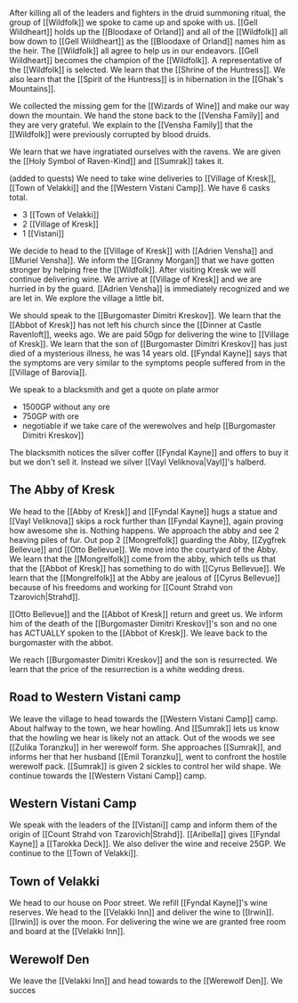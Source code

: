 After killing all of the leaders and fighters in the druid summoning ritual, the group of [[Wildfolk]] we spoke to came up and spoke with us. [[Gell Wiildheart]] holds up the [[Bloodaxe of Orland]] and all of the [[Wildfolk]] all bow down to [[Gell Wiildheart]] as the [[Bloodaxe of Orland]] names him as the heir. The [[Wildfolk]] all agree to help us in our endeavors. [[Gell Wiildheart]] becomes the champion of the [[Wildfolk]]. A representative of the [[Wildfolk]] is selected. We learn that the [[Shrine of the Huntress]]. We also learn that the [[Spirit of the Huntress]] is in hibernation in the [[Ghak's Mountains]].

We collected the missing gem for the [[Wizards of Wine]] and make our way down the mountain. We hand the stone back to the [[Vensha Family]] and they are very grateful. We explain to the [[Vensha Family]] that the [[Wildfolk]] were previously corrupted by blood druids.

We learn that we have ingratiated ourselves with the ravens. We are given the [[Holy Symbol of Raven-Kind]] and [[Sumrak]] takes it.

(added to quests)
We need to take wine deliveries to [[Village of Kresk]], [[Town of Velakki]] and the [[Western Vistani Camp]]. We have 6 casks total.
- 3 [[Town of Velakki]]
- 2 [[Village of Kresk]]
- 1 [[Vistani]]

We decide to head to the [[Village of Kresk]] with [[Adrien Vensha]] and [[Muriel Vensha]]. We inform the [[Granny Morgan]] that we have gotten stronger by helping free the [[Wildfolk]]. After visiting Kresk we will continue delivering wine. We arrive at [[Village of Kresk]] and we are hurried in by the guard. [[Adrien Vensha]] is immediately recognized and we are let in. We explore the village a little bit.

We should speak to the [[Burgomaster Dimitri Kreskov]]. We learn that the [[Abbot of Kresk]] has not left his church since the [[Dinner at Castle Ravenloft]], weeks ago.
We are paid 50gp for delivering the wine to [[Village of Kresk]]. We learn that the son of [[Burgomaster Dimitri Kreskov]] has just died of a mysterious illness, he was 14 years old. [[Fyndal Kayne]] says that the symptoms are very similar to the symptoms people suffered from in the [[Village of Barovia]].

We speak to a blacksmith and get a quote on plate armor
- 1500GP without any ore
- 750GP with ore
- negotiable if we take care of the werewolves and help [[Burgomaster Dimitri Kreskov]]

The blacksmith notices the silver coffer [[Fyndal Kayne]] and offers to buy it but we don't sell it. Instead we silver [[Vayl Veliknova|Vayl]]'s halberd.

## The Abby of Kresk

We head to the [[Abby of Kresk]] and [[Fyndal Kayne]] hugs a statue and [[Vayl Veliknova]] skips a rock further than [[Fyndal Kayne]], again proving how awesome she is. Nothing happens. We approach the abby and see 2 heaving piles of fur. Out pop 2 [[Mongrelfolk]] guarding the Abby, [[Zygfrek Bellevue]] and [[Otto Bellevue]]. We move into the courtyard of the Abby. We learn that the [[Mongrelfolk]] come from the abby, which tells us that that the [[Abbot of Kresk]] has something to do with [[Cyrus Bellevue]]. We learn that the [[Mongrelfolk]] at the Abby are jealous of [[Cyrus Bellevue]] because of his freedoms and working for [[Count Strahd von Tzarovich|Strahd]].

[[Otto Bellevue]] and the [[Abbot of Kresk]] return and greet us. We inform him of the death of the [[Burgomaster Dimitri Kreskov]]'s son and no one has ACTUALLY spoken to the [[Abbot of Kresk]]. We leave back to the burgomaster with the abbot.

We reach [[Burgomaster Dimitri Kreskov]] and the son is resurrected. We learn that the price of the resurrection is a white wedding dress.

## Road to Western Vistani camp

We leave the village to head towards the [[Western Vistani Camp]] camp. About halfway to the town, we hear howling. And [[Sumrak]] lets us know that the howling we hear is likely not an attack. Out of the woods we see [[Zulika Toranzku]] in her werewolf form. She approaches [[Sumrak]], and informs her that her husband [[Emil Toranzku]], went to confront the hostile werewolf pack. [[Sumrak]] is given 2 sickles to control her wild shape. We continue towards the [[Western Vistani Camp]] camp.
## Western Vistani Camp

We speak with the leaders of the [[Vistani]] camp and inform them of the origin of [[Count Strahd von Tzarovich|Strahd]].  [[Aribella]] gives [[Fyndal Kayne]] a [[Tarokka Deck]]. We also deliver the wine and receive 25GP. We continue to the [[Town of Velakki]].

##  Town of Velakki

We head to our house on Poor street. We refill [[Fyndal Kayne]]'s wine reserves. We head to the [[Velakki Inn]] and deliver the wine to [[Irwin]]. [[Irwin]] is over the moon. For delivering the wine we are granted free room and board at the [[Velakki Inn]].

## Werewolf Den

We leave the [[Velakki Inn]] and head towards to the [[Werewolf Den]]. We succes